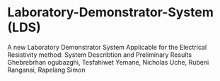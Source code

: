 # Laboratory-Demonstrator-System (LDS)
A new Laboratory Demonstrator System Applicable for the Electrical Resistivity method: System Describtion and Preliminary Results
Ghebrebrhan ogubazghi, Tesfahiwet Yemane, Nicholas Uche, Rubeni Ranganai, Rapelang Simon
